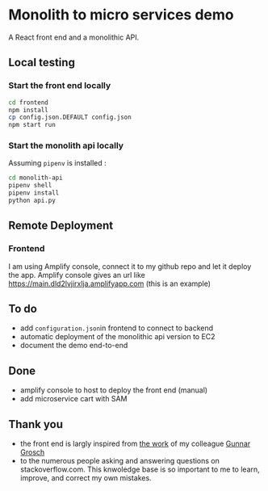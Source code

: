 # Monolith to micro services demo

A React front end and a monolithic API.

## Local testing 

### Start the front end locally 

```sh 
cd frontend 
npm install 
cp config.json.DEFAULT config.json
npm start run
```

### Start the monolith api locally 

Assuming `pipenv` is installed :

```sh 
cd monolith-api 
pipenv shell
pipenv install 
python api.py
```

## Remote Deployment

### Frontend

I am using Amplify console, connect it to my github repo and let it deploy the app.
Amplify console gives an url like https://main.dld2lvjirxlja.amplifyapp.com (this is an example)

## To do

- add `configuration.json`in frontend to connect to backend
- automatic deployment of the monolithic api version to EC2
- document the demo end-to-end

## Done 

- amplify console to host to deploy the front end (manual)
- add microservice cart with SAM 

## Thank you 

- the front end is largly inspired from [the work](https://github.com/aws-samples/aws-appconfig-feature-flags) of my colleague [Gunnar Grosch](https://github.com/gunnargrosch) 
- to the numerous people asking and answering questions on stackoverflow.com. This knwoledge base is so important to me to learn, improve, and correct my own mistakes.  